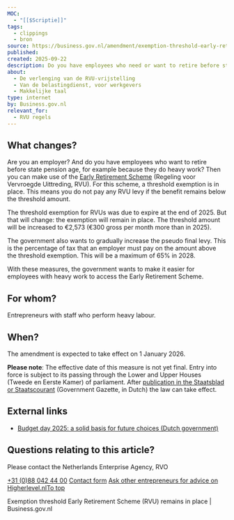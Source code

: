 ```yaml
---
MOC:
  - "[[$Scriptie]]"
tags:
  - clippings
  - bron
source: https://business.gov.nl/amendment/exemption-threshold-early-retirement-scheme-remains/
published:
created: 2025-09-22
description: Do you have employees who need or want to retire before state pension age? The threshold exemption for the Early Retirement Scheme remains in place.
about:
  - De verlenging van de RVU-vrijstelling
  - Van de belastingdienst, voor werkgevers
  - Makkelijke taal
type: internet
by: Business.gov.nl
relevant_for:
  - RVU regels
---
```

## What changes?

Are you an employer? And do you have employees who want to retire before state pension age, for example because they do heavy work? Then you can make use of the [Early Retirement Scheme](https://business.gov.nl/subsidy/early-retirement-scheme-rvu/) (Regeling voor Vervroegde Uittreding, RVU). For this scheme, a threshold exemption is in place. This means you do not pay any RVU levy if the benefit remains below the threshold amount.

The threshold exemption for RVUs was due to expire at the end of 2025. But that will change: the exemption will remain in place. The threshold amount will be increased to €2,573 (€300 gross per month more than in 2025).

The government also wants to gradually increase the pseudo final levy. This is the percentage of tax that an employer must pay on the amount above the threshold exemption. This will be a maximum of 65% in 2028.

With these measures, the government wants to make it easier for employees with heavy work to access the Early Retirement Scheme.

## For whom?

Entrepreneurs with staff who perform heavy labour.

## When?

The amendment is expected to take effect on 1 January 2026.

**Please note**: The effective date of this measure is not yet final. Entry into force is subject to its passing through the Lower and Upper Houses (Tweede en Eerste Kamer) of parliament. After [publication in the Staatsblad or Staatscourant](https://zoek.officielebekendmakingen.nl/uitgebreidzoeken/officielebekendmakingen) (Government Gazette, in Dutch) the law can take effect.

## External links

- [Budget day 2025: a solid basis for future choices (Dutch government)](https://www.government.nl/latest/news/2025/09/16/budget-day-2025-a-solid-basis-for-future-choices)

## Questions relating to this article?

Please contact the Netherlands Enterprise Agency, RVO

[+31 (0)88 042 44 00](https://business.gov.nl/amendment/exemption-threshold-early-retirement-scheme-remains/) [Contact form](https://business.gov.nl/contact/netherlands-enterprise-agency/) [Ask other entrepreneurs for advice on Higherlevel.nl](https://www.higherlevel.nl/actueel/)[To top](https://business.gov.nl/amendment/exemption-threshold-early-retirement-scheme-remains/#)

Exemption threshold Early Retirement Scheme (RVU) remains in place | Business.gov.nl